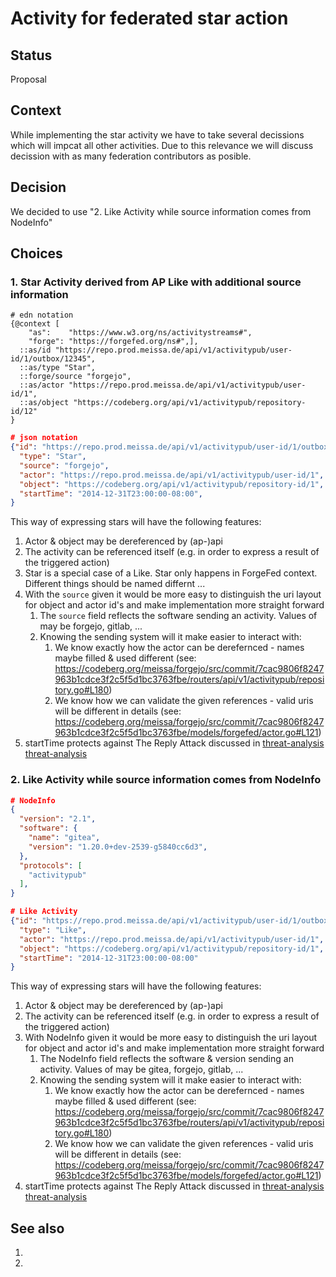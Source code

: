 # Activity for federated star action

## Status

Proposal

## Context

While implementing the star activity we have to take several decissions which will impcat all other activities. Due to this relevance we will discuss decission with as many federation contributors as posible.

## Decision

We decided to use "2. Like Activity while source information comes from NodeInfo"

## Choices
### 1. Star Activity derived from AP Like with additional source information

```edn
# edn notation
{@context [
    "as":    "https://www.w3.org/ns/activitystreams#",
    "forge": "https://forgefed.org/ns#",],
  ::as/id "https://repo.prod.meissa.de/api/v1/activitypub/user-id/1/outbox/12345",
  ::as/type "Star",
  ::forge/source "forgejo",
  ::as/actor "https://repo.prod.meissa.de/api/v1/activitypub/user-id/1",
  ::as/object "https://codeberg.org/api/v1/activitypub/repository-id/12"
}
```
```json
# json notation
{"id": "https://repo.prod.meissa.de/api/v1/activitypub/user-id/1/outbox/12345",
  "type": "Star",
  "source": "forgejo",
  "actor": "https://repo.prod.meissa.de/api/v1/activitypub/user-id/1",
  "object": "https://codeberg.org/api/v1/activitypub/repository-id/1",
  "startTime": "2014-12-31T23:00:00-08:00",
}
```

This way of expressing stars will have the following features:

1. Actor & object may be dereferenced by (ap-)api
2. The activity can be referenced itself (e.g. in order to express a result of the triggered action)
3. Star is a special case of a Like. Star only happens in ForgeFed context. Different things should be named differnt ...
4. With the `source` given it would be more easy to distinguish the uri layout for object and actor id's and make implementation more straight forward
   1. The `source` field reflects the software sending an activity. Values of may be forgejo, gitlab, ...
   2. Knowing the sending system will it make easier to interact with:
      1. We know exactly how the actor can be derefernced - names maybe filled & used different (see: https://codeberg.org/meissa/forgejo/src/commit/7cac9806f8247963b1cdce3f2c5f5d1bc3763fbe/routers/api/v1/activitypub/repository.go#L180)
      2. We know how we can validate the given references - valid uris will be different in details (see: https://codeberg.org/meissa/forgejo/src/commit/7cac9806f8247963b1cdce3f2c5f5d1bc3763fbe/models/forgefed/actor.go#L121)
5. startTime protects against The Reply Attack discussed in [threat-analysis] [threat-analysis]


### 2. Like Activity while source information comes from NodeInfo

```json
# NodeInfo
{
  "version": "2.1",
  "software": {
    "name": "gitea",
    "version": "1.20.0+dev-2539-g5840cc6d3",
  },
  "protocols": [
    "activitypub"
  ],
}

# Like Activity
{"id": "https://repo.prod.meissa.de/api/v1/activitypub/user-id/1/outbox/12345",
  "type": "Like",
  "actor": "https://repo.prod.meissa.de/api/v1/activitypub/user-id/1",
  "object": "https://codeberg.org/api/v1/activitypub/repository-id/1",
  "startTime": "2014-12-31T23:00:00-08:00"
}
```

This way of expressing stars will have the following features:

1. Actor & object may be dereferenced by (ap-)api
2. The activity can be referenced itself (e.g. in order to express a result of the triggered action)
3. With NodeInfo given it would be more easy to distinguish the uri layout for object and actor id's and make implementation more straight forward
   1. The NodeInfo field reflects the software & version sending an activity. Values of may be gitea, forgejo, gitlab, ...
   2. Knowing the sending system will it make easier to interact with:
      1. We know exactly how the actor can be derefernced - names maybe filled & used different (see: https://codeberg.org/meissa/forgejo/src/commit/7cac9806f8247963b1cdce3f2c5f5d1bc3763fbe/routers/api/v1/activitypub/repository.go#L180)
      2. We know how we can validate the given references - valid uris will be different in details (see: https://codeberg.org/meissa/forgejo/src/commit/7cac9806f8247963b1cdce3f2c5f5d1bc3763fbe/models/forgefed/actor.go#L121)
4. startTime protects against The Reply Attack discussed in [threat-analysis] [threat-analysis]

## See also

1. [spec in clojure]: https://repo.prod.meissa.de/meissa/activity-pub-poc/src/branch/forgefed_star/src/test/cljc/org/domaindrivenarchitecture/fed_poc/forgefed_test.cljc#L36-L41
2. [threat-analysis]: threat_analysis_star_activity.md